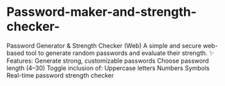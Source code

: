 # Password-maker-and-strength-checker-
Password Generator &amp; Strength Checker (Web) A simple and secure web-based tool to generate random passwords and evaluate their strength.  ✨ Features: Generate strong, customizable passwords  Choose password length (4–30)  Toggle inclusion of:  Uppercase letters  Numbers  Symbols  Real-time password strength checker 
